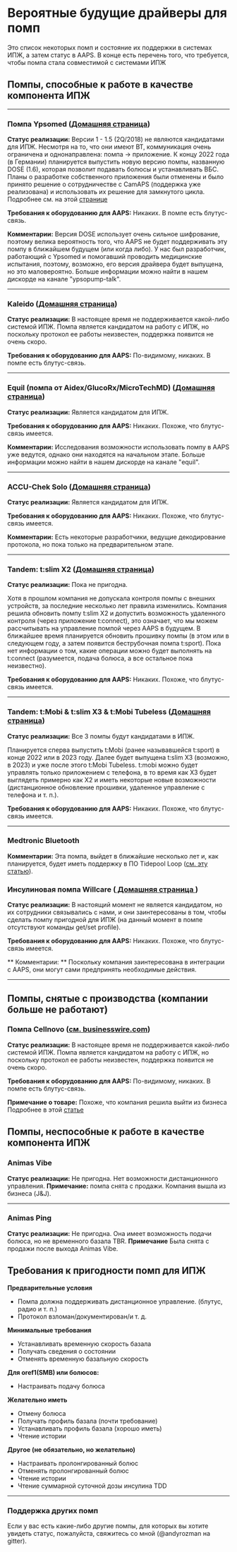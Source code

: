 # Вероятные будущие драйверы для помп

Это список некоторых помп и состояние их поддержки в системах ИПЖ, а затем статус в AAPS. В конце есть перечень того, что требуется, чтобы помпа стала совместимой с системами ИПЖ

## Помпы, способные к работе в качестве компонента ИПЖ

* * *

### Помпа Ypsomed ([Домашняя страница](https://www.ypsomed.com/en/diabetes-care-mylife.html))

**Статус реализации:** Версии 1 - 1.5 (2Q/2018) не являются кандидатами для ИПЖ. Несмотря на то, что они имеют BT, коммуникация очень ограничена и однонаправлена: помпа -> приложение. К концу 2022 года (в Германии) планируется выпустить новую версию помпы, названную DOSE (1.6), которая позволит подавать болюсы и устанавливать ВБС. Планы о разработке собственного приложения были отменены и было принято решение о сотрудничестве с CamAPS (поддержка уже реализована) и использовать их решение для замкнутого цикла. Подробнее см. на этой [странице](https://www.mylife-diabetescare.com/en/loop-program.html)

**Требования к оборудованию для AAPS:** Никаких. В помпе есть блутус-связь.

**Комментарии:** Версия DOSE использует очень сильное шифрование, поэтому велика вероятность того, что AAPS не будет поддерживать эту помпу в ближайшем будущем (или когда либо). У нас был разработчик, работающий с Ypsomed и помогавший проводить медицинские испытания, поэтому, возможно, его версия драйвера будет выпущена, но это маловероятно. Больше информации можно найти в нашем дискорде на канале "ypsopump-talk".

* * *

### Kaleido ([Домашняя страница](https://www.hellokaleido.com/))

**Статус реализации:** В настоящее время не поддерживается какой-либо системой ИПЖ. Помпа является кандидатом на работу с ИПЖ, но поскольку протокол ее работы неизвестен, поддержка появится не очень скоро.

**Требования к оборудованию для AAPS:** По-видимому, никаких. В помпе есть блутус-связь.

* * *

### Equil (помпа от Aidex/GlucoRx/MicroTechMD) ([Домашняя страница](https://www.glucorx.ie/glucorx-equil/))

**Статус реализации:** Является кандидатом для ИПЖ.

**Требования к оборудованию для AAPS:** Никаких. Похоже, что блутус-связь имеется.

**Комментарии:** Исследования возможности использовать помпу в AAPS уже ведутся, однако они находятся на начальном этапе. Больше информации можно найти в нашем дискорде на канале "equil".

* * *

### ACCU-Chek Solo ([Домашняя страница](https://www.roche.com/media/releases/med-cor-2018-07-23.htm))

**Статус реализации:** Является кандидатом для ИПЖ.

**Требования к оборудованию для AAPS:** Никаких. Похоже, что блутус-связь имеется.

**Комментарии:** Есть некоторые разработчики, ведущие декодирование протокола, но пока только на предварительном этапе.

* * *

### Tandem: t:slim X2 ([Домашняя страница](https://www.tandemdiabetes.com/))

**Статус реализации:** Пока не пригодна.

Хотя в прошлом компания не допускала контроля помпы с внешних устройств, за последние несколько лет правила изменились. Компания решила обновить помпу t:slim X2 и допустить возможность удаленного контроля (через приложение t:connect), это означает, что мы можем рассчитывать на управление помпой через AAPS в будущем. В ближайшее время планируется обновить прошивку помпы (в этом или в следующем году, а затем появится беструбочная помпа t:sport). Пока нет информации о том, какие операции можно будет выполнять на t:connect (разумеется, подача болюса, а все остальное пока неизвестно).

**Требования к оборудованию для AAPS:** Никаких. Похоже, что блутус-связь имеется.

* * *

### Tandem: t:Mobi & t:slim X3 & t:Mobi Tubeless ([Домашняя страница](https://www.tandemdiabetes.com/about-us/pipeline))

**Статус реализации:** Все 3 помпы будут кандидатами в ИПЖ.

Планируется сперва выпустить t:Mobi (ранее называвшейся t:sport) в конце 2022 или в 2023 году. Далее будет выпущена t:slim X3 (возможно, в 2023) и уже после этого t:Mobi Tubeless. t:mobi можно будет управлять только приложением с телефона, в то время как X3 будет выглядеть примерно как X2 и иметь некоторые новые возможности (дистанционное обновление прошивки, удаленное управление с телефона и т. п.).

**Требования к оборудованию для AAPS:** Никаких. Похоже, что блутус-связь имеется.

* * *

### Medtronic Bluetooth

**Комментарии:** Эта помпа, выйдет в ближайшие несколько лет и, как планируется, будет иметь поддержку в ПО Tidepool Loop ([см. эту статью](https://www.tidepool.org/blog/tidepool-loop-medtronic-collaboration)).

### Инсулиновая помпа Willсare ([ Домашняя страница ](http://shinmyungmedi.com/en/))

**Статус реализации:** В настоящий момент не является кандидатом, но их сотрудники связывались с нами, и они заинтересованы в том, чтобы сделать помпу пригодной для ИПЖ (на данный момент в помпе отсутствуют команды get/set profile).

**Требования к оборудованию для AAPS:** Никаких. Похоже, что блутус-связь имеется.

** Комментарии: ** Поскольку компания заинтересована в интеграции с AAPS, они могут сами предпринять необходимые действия.

* * *

## Помпы, снятые с производства (компании больше не работают)

### Помпа Cellnovo ([см. businesswire.com](https://www.businesswire.com/news/home/20190328005829/en/Cellnovo-Stops-Manufacturing-and-Commercial-Operations))

**Статус реализации:** В настоящее время не поддерживается какой-либо системой ИПЖ. Помпа является кандидатом на работу с ИПЖ, но поскольку протокол ее работы неизвестен, поддержка появится не очень скоро.

**Требования к оборудованию для AAPS:** По-видимому, никаких. В помпе есть блутус-связь.

**Примечание о товаре:** Похоже, что компания решила выйти из бизнеса Подробнее в этой [статье](https://diabetogenic.wordpress.com/2019/04/01/and-then-cellnovo-disappeared/?fbclid=IwAR12Ow6gVbEOuD1zw7aNjBwqj5_aPkPipteHY1VHBvT3mchlH2y7Us6ZeAU)

## Помпы, неспособные к работе в качестве компонента ИПЖ

### Animas Vibe

**Статус реализации:** Не пригодна. Нет возможности дистанционного управления. **Примечание:** помпа снята с продажи. Компания вышла из бизнеса (J&J).

* * *

### Animas Ping

**Статус реализации:** Не пригодна. Она имеет возможность подачи болюса, но не временного базала TBR. **Примечание** Была снята с продажи после выхода Animas Vibe.

## Требования к пригодности помп для ИПЖ

**Предварительные условия**

- Помпа должна поддерживать дистанционное управление. (блутус, радио и т. п.)
- Протокол взломан/документирован/и т. д.

**Минимальные требования**

- Устанавливать временную скорость базала
- Получать сведения о состоянии
- Отменять временную базальную скорость

**Для oref1(SMB) или болюсов:**

- Настраивать подачу болюса

**Желательно иметь**

- Отмену болюса
- Получать профиль базала (почти требование)
- Устанавливать профиль базала (хорошо иметь)
- Чтение истории 

**Другое (не обязательно, но желательно)**

- Настраивать пролонгированный болюс
- Отменять пролонгированный болюс
- Чтение истории
- Чтение суммарной суточной дозы инсулина TDD

* * *

### Поддержка других помп

Если у вас есть какие-либо другие помпы, для которых вы хотите увидеть статус, пожалуйста, свяжитесь со мной (@andyrozman на gitter).